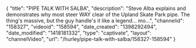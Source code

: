 {
    "title": "PIPE TALK WITH SALBA",
    "description": "Steve Alba explains and demonstrates why most steer WAY clear of the Upland Skate Park pipe. The thing's massive, but the guy handle's it like a legend... mo...",
    "channelid": "158327",
    "videoid": "158594",
    "date_created": "1398292494",
    "date_modified": "1418181332",
    "type": "captivate",
    "layout": "channelVideo",
    "url": "\/hurley\/pipe-talk-with-salba\/158327-158594"
}
